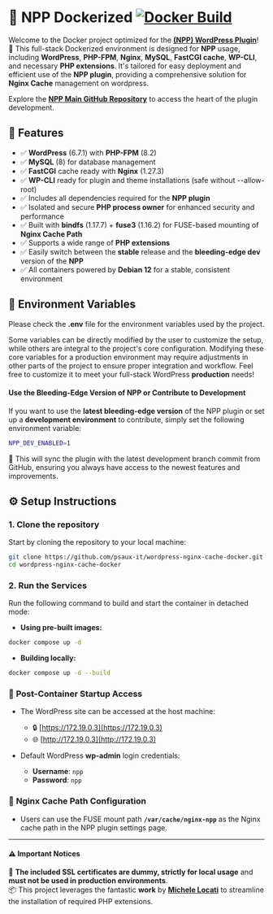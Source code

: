 # 🐳 NPP Dockerized  [![Docker Build](https://github.com/psaux-it/wordpress-nginx-cache-docker/actions/workflows/docker-publish.yml/badge.svg)](https://github.com/psaux-it/wordpress-nginx-cache-docker/actions/workflows/docker-publish.yml)

Welcome to the Docker project optimized for the **[(NPP) WordPress Plugin](https://wordpress.org/plugins/fastcgi-cache-purge-and-preload-nginx/)**! 🎉 This full-stack Dockerized environment is designed for **NPP** usage, including **WordPress**, **PHP-FPM**, **Nginx**, **MySQL**, **FastCGI cache**, **WP-CLI**, and necessary **PHP extensions**. It's tailored for easy deployment and efficient use of the **NPP plugin**, providing a comprehensive solution for **Nginx Cache** management on wordpress.

Explore the **[NPP Main GitHub Repository](https://github.com/psaux-it/nginx-fastcgi-cache-purge-and-preload)** to access the heart of the plugin development.

## 🔧 Features

- ✅ **WordPress** (6.7.1) with **PHP-FPM** (8.2)
- ✅ **MySQL** (8) for database management
- ✅ **FastCGI** cache ready with **Nginx** (1.27.3)
- ✅ **WP-CLI** ready for plugin and theme installations (safe without --allow-root)
- ✅ Includes all dependencies required for the **NPP plugin**
- ✅ Isolated and secure **PHP process owner** for enhanced security and performance
- ✅ Built with **bindfs** (1.17.7) + **fuse3** (1.16.2) for FUSE-based mounting of **Nginx Cache Path**
- ✅ Supports a wide range of **PHP extensions**
- ✅ Easily switch between the **stable** release and the **bleeding-edge dev** version of the **NPP**
- ✅ All containers powered by **Debian 12** for a stable, consistent environment

## 🔑 Environment Variables

Please check the **.env** file for the environment variables used by the project.

Some variables can be directly modified by the user to customize the setup, while others are integral to the project's core configuration. Modifying these core variables for a production environment may require adjustments in other parts of the project to ensure proper integration and workflow. Feel free to customize it to meet your full-stack WordPress **production** needs!

#### Use the Bleeding-Edge Version of NPP or Contribute to Development  

If you want to use the **latest bleeding-edge version** of the NPP plugin or set up a **development environment** to contribute, simply set the following environment variable:  

```bash
NPP_DEV_ENABLED=1
```

🔄 This will sync the plugin with the latest development branch commit from GitHub, ensuring you always have access to the newest features and improvements.

## ⚙️️ Setup Instructions

### 1. Clone the repository

Start by cloning the repository to your local machine:

```bash
git clone https://github.com/psaux-it/wordpress-nginx-cache-docker.git
cd wordpress-nginx-cache-docker
```

### 2. Run the Services

Run the following command to build and start the container in detached mode:

- **Using pre-built images:**  

```bash
docker compose up -d
```

- **Building locally:**

```bash
docker compose up -d --build
```

### 🚀 **Post-Container Startup Access**
- The WordPress site can be accessed at the host machine:
  - 🔒 [https://172.19.0.3](https://172.19.0.3)
  - 🌐 [http://172.19.0.3](http://172.19.0.3)

- Default WordPress **wp-admin** login credentials:
  - **Username**: `npp`
  - **Password**: `npp`

### 🔧 **Nginx Cache Path Configuration**
- Users can use the FUSE mount path **`/var/cache/nginx-npp`** as the Nginx cache path in the NPP plugin settings page.

---
#### ⚠️ Important Notices
🚨 **The included SSL certificates are dummy, strictly for local usage** and **must not be used in production environments**.<br>
📦 This project leverages the fantastic **work** by **[Michele Locati](https://github.com/mlocati/docker-php-extension-installer)** to streamline the installation of required PHP extensions.
